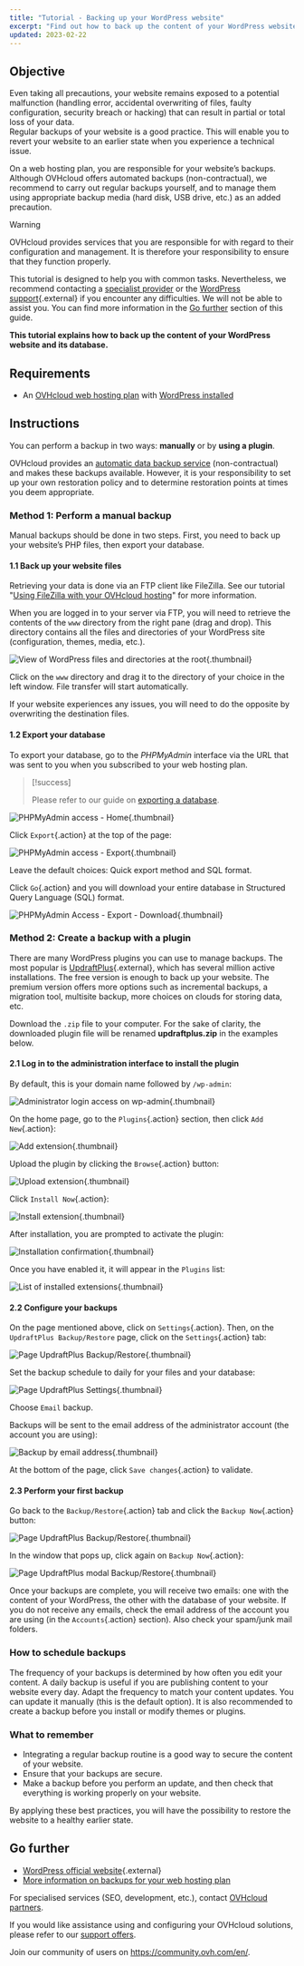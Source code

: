 ```yaml
---
title: "Tutorial - Backing up your WordPress website"
excerpt: "Find out how to back up the content of your WordPress website and its database"
updated: 2023-02-22
---
```


## Objective

Even taking all precautions, your website remains exposed to a potential malfunction (handling error, accidental overwriting of files, faulty configuration, security breach or hacking) that can result in partial or total loss of your data.<br>
Regular backups of your website is a good practice. This will enable you to revert your website to an earlier state when you experience a technical issue.

On a web hosting plan, you are responsible for your website’s backups. Although OVHcloud offers automated backups (non-contractual), we recommend to carry out regular backups yourself, and to manage them using appropriate backup media (hard disk, USB drive, etc.) as an added precaution.

> [!warning]
>
> OVHcloud provides services that you are responsible for with regard to their configuration and management. It is therefore your responsibility to ensure that they function properly.
>
> This tutorial is designed to help you with common tasks. Nevertheless, we recommend contacting a [specialist provider](/links/partner) or the [WordPress support](https://wordpress.com/support/){.external} if you encounter any difficulties. We will not be able to assist you. You can find more information in the [Go further](#go-further) section of this guide.
>

**This tutorial explains how to back up the content of your WordPress website and its database.**

## Requirements

- An [OVHcloud web hosting plan](https://www.ovhcloud.com/en-ca/web-hosting/) with [WordPress installed](/pages/web_cloud/web_hosting/cms_install_1_click_modules)

## Instructions

You can perform a backup in two ways: **manually** or by **using a plugin**.

OVHcloud provides an [automatic data backup service](/pages/web_cloud/web_hosting/ftp_save_and_backup) (non-contractual) and makes these backups available. However, it is your responsibility to set up your own restoration policy and to determine restoration points at times you deem appropriate.

### Method 1: Perform a manual backup

Manual backups should be done in two steps. First, you need to back up your website’s PHP files, then export your database.

#### 1.1 Back up your website files

Retrieving your data is done via an FTP client like FileZilla. See our tutorial "[Using FileZilla with your OVHcloud hosting](/pages/web_cloud/web_hosting/ftp_filezilla_user_guide)" for more information.

When you are logged in to your server via FTP, you will need to retrieve the contents of the `www` directory from the right pane (drag and drop). This directory contains all the files and directories of your WordPress site (configuration, themes, media, etc.).

![View of WordPress files and directories at the root](images/wordpress-into-www.png){.thumbnail}

Click on the `www` directory and drag it to the directory of your choice in the left window. File transfer will start automatically.

If your website experiences any issues, you will need to do the opposite by overwriting the destination files.

#### 1.2 Export your database

To export your database, go to the *PHPMyAdmin* interface via the URL that was sent to you when you subscribed to your web hosting plan.

> [!success]
>
> Please refer to our guide on [exporting a database](/pages/web_cloud/web_hosting/sql_database_export).

![PHPMyAdmin access - Home](images/pma-main-page.png){.thumbnail}

Click `Export`{.action} at the top of the page:

![PHPMyAdmin access - Export](images/pma-export.png){.thumbnail}

Leave the default choices: Quick export method and SQL format.

Click `Go`{.action} and you will download your entire database in Structured Query Language (SQL) format.

![PHPMyAdmin Access - Export - Download](images/dowload-successfull.png){.thumbnail}

### Method 2: Create a backup with a plugin

There are many WordPress plugins you can use to manage backups. The most popular is [UpdraftPlus](https://wordpress.org/plugins/updraftplus/){.external}, which has several million active installations. The free version is enough to back up your website. The premium version offers more options such as incremental backups, a migration tool, multisite backup, more choices on clouds for storing data, etc.

Download the `.zip` file to your computer. For the sake of clarity, the downloaded plugin file will be renamed **updraftplus.zip** in the examples below.

#### 2.1 Log in to the administration interface to install the plugin

By default, this is your domain name followed by `/wp-admin`:

![Administrator login access on wp-admin](images/login-interface.png){.thumbnail}

On the home page, go to the `Plugins`{.action} section, then click `Add New`{.action}:

![Add extension](images/plugins-add-new.png){.thumbnail}

Upload the plugin by clicking the `Browse`{.action} button:

![Upload extension](images/plugins-add-new-updraftplus.png){.thumbnail}

Click `Install Now`{.action}:

![Install extension](images/plugins-browse-updraftplus.png){.thumbnail}

After installation, you are prompted to activate the plugin:

![Installation confirmation](images/plugins-activate-updraftplus.png){.thumbnail}

Once you have enabled it, it will appear in the `Plugins` list:

![List of installed extensions](images/plugins-list-updraftplus.png){.thumbnail}

#### 2.2 Configure your backups

On the page mentioned above, click on `Settings`{.action}. Then, on the `UpdraftPlus Backup/Restore` page, click on the `Settings`{.action} tab:

![Page UpdraftPlus Backup/Restore](images/updraftplus-settings.png){.thumbnail}

Set the backup schedule to daily for your files and your database:

![Page UpdraftPlus Settings](images/updraftplus-settings-2.png){.thumbnail}

Choose `Email` backup.

Backups will be sent to the email address of the administrator account (the account you are using):

![Backup by email address](images/email-setting.png){.thumbnail}

At the bottom of the page, click `Save changes`{.action} to validate.

#### 2.3 Perform your first backup

Go back to the `Backup/Restore`{.action} tab and click the `Backup Now`{.action} button:

![Page UpdraftPlus Backup/Restore](images/updraftplus-backup-now.png){.thumbnail}

In the window that pops up, click again on `Backup Now`{.action}:

![Page UpdraftPlus modal Backup/Restore](images/updraftplus-perform-backup.png){.thumbnail}

Once your backups are complete, you will receive two emails: one with the content of your WordPress, the other with the database of your website.
If you do not receive any emails, check the email address of the account you are using (in the `Accounts`{.action} section). Also check your spam/junk mail folders.

### How to schedule backups

The frequency of your backups is determined by how often you edit your content. A daily backup is useful if you are publishing content to your website every day. Adapt the frequency to match your content updates. You can update it manually (this is the default option). It is also recommended to create a backup before you install or modify themes or plugins.

### What to remember

- Integrating a regular backup routine is a good way to secure the content of your website.
- Ensure that your backups are secure.
- Make a backup before you perform an update, and then check that everything is working properly on your website. 

By applying these best practices, you will have the possibility to restore the website to a healthy earlier state.

## Go further <a name="go-further"></a>

- [WordPress official website](https://wordpress.org){.external}
- [More information on backups for your web hosting plan](/pages/web_cloud/web_hosting/hosting_technical_specificities#automatic-backup-information)

For specialised services (SEO, development, etc.), contact [OVHcloud partners](/links/partner).

If you would like assistance using and configuring your OVHcloud solutions, please refer to our [support offers](/links/support).

Join our community of users on <https://community.ovh.com/en/>.